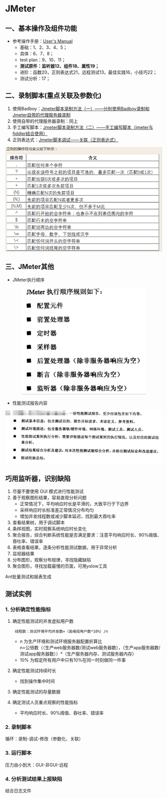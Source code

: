 # JMeter


## 一、基本操作及组件功能
* 参考操作手册：[User's Manual](http://jmeter.apache.org/usermanual/index.html)
    * 基础：1、2、3、4、5；
    * 具体：6、7、8；
    * test plan：9、10、11；
    * **测试原件：监听器12、组件18、属性19；**
    * 进阶：函数20，正则表达式21，远程测试13，最佳实践16，小技巧22；
    * 测试分析：17；
   


## 二、录制脚本(重点关联及参数化)
1. 使用Badboy：[Jmeter脚本录制方法（一）——分别使用Badboy录制和Jmeter自带的代理服务器录制](http://www.cnblogs.com/hong-fithing/p/7645145.html)
1. 使用自带的代理服务器录制：同上
1. 手工编写脚本：[Jmeter脚本录制方法（二）——手工编写脚本（jmeter与fiddler结合使用）](http://www.cnblogs.com/hong-fithing/p/7668258.html)
3. 正则表达式：[Jmeter脚本调试——关联（正则表达式）](http://www.cnblogs.com/hong-fithing/p/7650762.html#3807619)
<p align="center">
<img src=2017-10-23-17-35-51.png> </p>

## 三、JMeter其他
* JMeter执行顺序
<p align="center"><img src=2017-10-24-09-12-37.png> </p>

* 性能测试报告内容
<p align="center"><img src=2017-10-24-09-14-32.png></p>

## 巧用监听器，识别缺陷
1. 尽量不要使用 GUI 模式进行性能测试
1. 善于观察图形结果，容易直观分析问题
    * 正常情况下，平均响应时长是平滑的，大致平行于下边界
    * 采样响应时长标准差正常情况分布均匀
    * 增加并发线程数或减少脚本延迟，找到最大吞吐率
1. 查看结果树，用于调试脚本
1. 条样视图，实时观察系统响应时长变化
1. 聚合报告，综合判断系统性能是否满足要求：注意平均响应时长、90%阈值、吞吐率、错误率
1. 表格查看结果，逐条分析性能测试数据，用于异常分析
1. 监视器结果
1. 分布图形，观察分布规律，寻找隐藏缺陷
1. 聚合图形，寻找加载最慢的页面，可用yslow工具

Ant批量测试和报表生成

## 测试实例
### 1. 分析确定性能指标
1. 确定性能测试的并发虚拟用户数

        线程数：测试环境平均并发数=（高峰段用户数*10%）/n
    * n 为生产环境和测试环境服务器配置折算比  
        n=公倍数（（生产web服务器数/测试web服务器数），（生产app服务器数/测试app服务器数））*（生产服务器内存、测试服务器内存）
    * 10% 为假定所有用户中只有10%在同一时刻做同一件事

2. 确定性能测试持续时长
    * 找到操作集中时间
1. 确定性能测试的存量数据
1. 确定测试人员重点观察的性能指标
    * 平均响应时长、90%阈值、吞吐率、错误率

### 2. 录制脚本
循环：录制-调试-修改（参数化、关联）

### 3. 运行脚本
压力由小到大：GUI-非GUI-远程

### 4. 分析测试结果上报缺陷
结合日志文件
